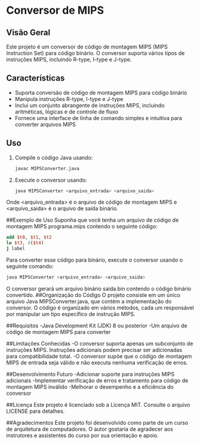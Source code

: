 # Conversor de MIPS

## Visão Geral

Este projeto é um conversor de código de montagem MIPS (MIPS Instruction Set) para código binário. O conversor suporta vários tipos de instruções MIPS, incluindo R-type, I-type e J-type.

## Características

- Suporta conversão de código de montagem MIPS para código binário
- Manipula instruções R-type, I-type e J-type
- Inclui um conjunto abrangente de instruções MIPS, incluindo aritméticas, lógicas e de controle de fluxo
- Fornece uma interface de linha de comando simples e intuitiva para converter arquivos MIPS

## Uso

1. Compile o código Java usando:
   ```bash
   javac MIPSConverter.java
2. Execute o conversor usando:
   ```bash
   java MIPSConverter <arquivo_entrada> <arquivo_saida>
Onde <arquivo_entrada> é o arquivo de código de montagem MIPS e <arquivo_saida> é o arquivo de saída binário.

##Exemplo de Uso
Suponha que você tenha um arquivo de código de montagem MIPS programa.mips contendo o seguinte código:
 ```mips
add $t0, $t1, $t2
lw $t3, 4($t4)
j label
```
Para converter esse código para binário, execute o conversor usando o seguinte comando:
   ```bash
   java MIPSConverter <arquivo_entrada> <arquivo_saida>
```
O conversor gerará um arquivo binário saida.bin contendo o código binário convertido.
##Organização do Código
O projeto consiste em um único arquivo Java MIPSConverter.java, que contém a implementação do conversor. O código é organizado em vários métodos, cada um responsável por manipular um tipo específico de instrução MIPS.

##Requisitos
-Java Development Kit (JDK) 8 ou posterior
-Um arquivo de código de montagem MIPS para converter

##Limitações Conhecidas
-O conversor suporta apenas um subconjunto de instruções MIPS. Instruções adicionais podem precisar ser adicionadas para compatibilidade total.
-O conversor supõe que o código de montagem MIPS de entrada seja válido e não executa nenhuma verificação de erros.

##Desenvolvimento Futuro
-Adicionar suporte para instruções MIPS adicionais
-Implementar verificação de erros e tratamento para código de montagem MIPS inválido
-Melhorar o desempenho e a eficiência do conversor

##Licença
Este projeto é licenciado sob a Licença MIT. Consulte o arquivo LICENSE para detalhes.

##Agradecimentos
Este projeto foi desenvolvido como parte de um curso de arquitetura de computadores. O autor gostaria de agradecer aos instrutores e assistentes do curso por sua orientação e apoio.


